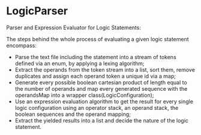 # LogicParser
Parser and Expression Evaluator for Logic Statements:

The steps behind the whole process of evaluating a given logic statement encompass:
- Parse the text file including the statement into a stream of tokens defined via an enum, by applying a lexing algorithm;
- Extract the operands from the token stream into a list, sort them, remove duplicates and assign each operand token a unique id via a map;
- Generate every possible boolean cartesian product of length equal to the number of operands and map every generated sequence with the operandsMap into a wrapper class(LogicConfiguration);
- Use an expression evaluation algorithm to get the result for every single logic configuration using an operator stack, an operand stack, the boolean sequences and the operand mapping;
- Extract the yielded results into a list and decide the nature of the logic statement.
